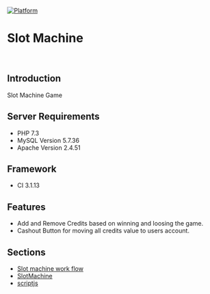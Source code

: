 [![Platform](https://img.shields.io/badge/PHP-V7.3-green)]()

# Slot Machine            
<br />

## Introduction
Slot Machine Game 

## Server Requirements
* PHP 7.3
* MySQL Version	5.7.36
* Apache Version	2.4.51 

## Framework
* CI 3.1.13

## Features

- Add and Remove Credits based on winning and loosing the game.
- Cashout Button for moving all credits value to users account.

## Sections
- [Slot machine work flow](shuffle/Slotemachine-Work-Flow.md)
- [SlotMachine](shuffle/Slotmachine.md)
- [scriptjs](shuffle/scriptjs.md)







